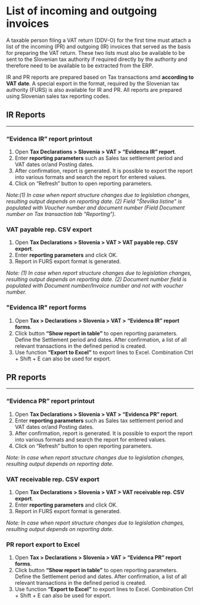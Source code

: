 # List of incoming and outgoing invoices

A taxable person filing a VAT return (DDV-O) for the first time must attach a list of the incoming (PR) and outgoing (IR) invoices that served as the basis for preparing the VAT return. These two lists must also be available to be sent to the Slovenian tax authority if required directly by the authority and therefore need to be available to be extracted from the ERP.

IR and PR reports are prepared based on Tax transactions amd **according to VAT date**.  A special export in the format, required by the Slovenian tax authority (FURS) is also available for IR and PR. All reports are prepared using Slovenian sales tax reporting codes.

## IR Reports 
---

### “Evidenca IR” report printout

1. Open **Tax Declarations > Slovenia > VAT > “Evidenca IR” report**.
2. Enter **reporting parameters** such as Sales tax settlement period and VAT dates or/and Posting dates. 
3. After confirmation, report is generated. It is possible to export the report into various formats and search the report for entered values.
4. Click on “Refresh” button to open reporting parameters. 

_Note:(1) In case when report structure changes due to legislation changes, resulting output depends on reporting date. (2) Field "Številka listine" is populated with Voucher number and document number (Field Document number on Tax transaction tab "Reporting")._ 

### VAT payable rep. CSV export  

1. Open **Tax Declarations > Slovenia > VAT > VAT payable rep. CSV export**.
2. Enter **reporting parameters** and click OK. 
3. Report in FURS export format is generated.  

_Note: (1) In case when report structure changes due to legislation changes, resulting output depends on reporting date. (2) Document number field is populated with Document number/Invoice number and not with voucher number._ 
### "Evidenca IR" report forms

1. Open **Tax > Declarations > Slovenia > VAT > “Evidenca IR” report forms**.
2. Click button **“Show report in table”** to open reporting parameters. Define the Settlement period and dates. After confirmation, a list of all relevant transactions in the defined period is created.  
3. Use function **“Export to Excel”** to export lines to Excel. Combination Ctrl + Shift + E can also be used for export.  


## PR reports 
---

### “Evidenca PR” report printout
1. Open **Tax Declarations > Slovenia > VAT > “Evidenca PR” report**.
2. Enter **reporting parameters** such as Sales tax settlement period and VAT dates or/and Posting dates. 
3. After confirmation, report is generated. It is possible to export the report into various formats and search the report for entered values.
4. Click on “Refresh” button to open reporting parameters. 

_Note: In case when report structure changes due to legislation changes, resulting output depends on reporting date._ 

### VAT receivable rep. CSV export 
1. Open **Tax Declarations > Slovenia > VAT > VAT receivable rep. CSV export**.
2. Enter **reporting parameters** and click OK. 
3. Report in FURS export format is generated. 

_Note: In case when report structure changes due to legislation changes, resulting output depends on reporting date._ 

### PR report export to Excel

1. Open **Tax > Declarations > Slovenia > VAT > “Evidenca PR” report forms**.
2. Click button **“Show report in table”** to open reporting parameters. Define the Settlement period and dates. After confirmation, a list of all relevant transactions in the defined period is created.  
3. Use function **“Export to Excel”** to export lines to Excel. Combination Ctrl + Shift + E can also be used for export.  

